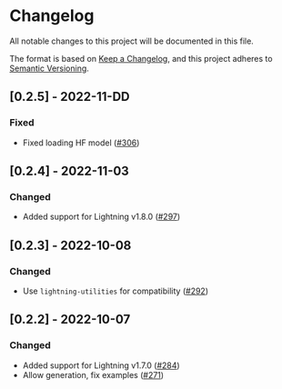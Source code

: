 # Changelog
All notable changes to this project will be documented in this file.

The format is based on [Keep a Changelog](https://keepachangelog.com/en/1.0.0/),
and this project adheres to [Semantic Versioning](https://semver.org/spec/v2.0.0.html).


## [0.2.5] - 2022-11-DD

### Fixed

- Fixed loading HF model ([#306](https://github.com/Lightning-AI/lightning-transformers/pull/306))


## [0.2.4] - 2022-11-03

### Changed

- Added support for Lightning v1.8.0 ([#297](https://github.com/Lightning-AI/lightning-transformers/pull/297))


## [0.2.3] - 2022-10-08

### Changed

- Use `lightning-utilities` for compatibility ([#292](https://github.com/Lightning-AI/lightning-transformers/pull/292))


## [0.2.2] - 2022-10-07

### Changed

- Added support for Lightning v1.7.0 ([#284](https://github.com/Lightning-AI/lightning-transformers/pull/284))
- Allow generation, fix examples ([#271](https://github.com/Lightning-AI/lightning-transformers/pull/271))

### Fixed

- Fixed `LightningCLI` compatibility ([#288](https://github.com/Lightning-AI/lightning-transformers/pull/288))


## [0.2.1] - 2022-06-28

### Changed

- Simplified Large Model Support/Add Large Model Training  ([#269](https://github.com/Lightning-AI/lightning-transformers/pull/269))
- Refactored the code for model creation ([#268](https://github.com/Lightning-AI/lightning-transformers/pull/268))


## [0.2.0] - 2022-06-23

### Added

- Added big model support ([#263](https://github.com/Lightning-AI/lightning-transformers/pull/263))
- Added support for `Trainer.predict` method ([#261](https://github.com/Lightning-AI/lightning-transformers/pull/261))
- Added ViT Image Classification Support ([#252](https://github.com/Lightning-AI/lightning-transformers/pull/252))
- Allow streaming datasets for the language modeling task ([#256](https://github.com/Lightning-AI/lightning-transformers/pull/256))
- Micro to macro conversion for Classification Metrics ([#255](https://github.com/Lightning-AI/lightning-transformers/pull/255))
- Added ability to set kwargs for pipeline in load_from_checkpoint ([#204](https://github.com/Lightning-AI/lightning-transformers/pull/204))
- Added Masked Language Modeling ([#173](https://github.com/Lightning-AI/lightning-transformers/pull/173))
- Added more schedulers ([#143](https://github.com/Lightning-AI/lightning-transformers/pull/143))

### Changed

- Refactored for new class based approach ([#243](https://github.com/Lightning-AI/lightning-transformers/pull/243))
- Flatten inheritance ([#245](https://github.com/Lightning-AI/lightning-transformers/pull/245))
- Removed configs ([#264](https://github.com/Lightning-AI/lightning-transformers/pull/264))
- Removed config/hydra from repo ([#262](https://github.com/Lightning-AI/lightning-transformers/pull/262))
- Changed `gpus` to `devices` for compatability ([#239](https://github.com/Lightning-AI/lightning-transformers/pull/239))

### Fixed

- Fixed Token Classification ([#265](https://github.com/Lightning-AI/lightning-transformers/pull/265))
- Fixed broken bleu metrics ([#228](https://github.com/Lightning-AI/lightning-transformers/pull/228))
- Fixed a bug preventing a model evaluating on the test split ([#186](https://github.com/Lightning-AI/lightning-transformers/pull/186))
- Reflect default settings changed to using ddp ([#175](https://github.com/Lightning-AI/lightning-transformers/pull/175))


## [0.1.0] - 2022-04-21

- EVERYTHING
